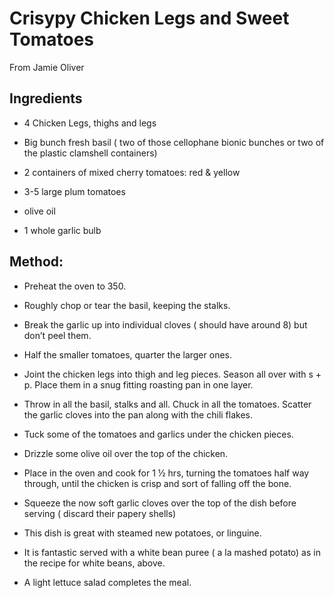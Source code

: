# Crisypy Chicken Legs and Sweet Tomatoes

From Jamie Oliver

## Ingredients
- 4 Chicken Legs, thighs and legs

- Big bunch fresh basil ( two of those cellophane bionic bunches or two of the plastic clamshell containers)

- 2 containers of mixed cherry tomatoes: red & yellow

- 3-5 large plum tomatoes

- olive oil

- 1 whole garlic bulb

## Method:

- Preheat the oven to 350.

- Roughly chop or tear the basil, keeping the stalks.

- Break the garlic up into individual cloves ( should have around 8) but don’t peel them.

- Half the smaller tomatoes, quarter the larger ones.

- Joint the chicken legs into thigh and leg pieces. Season all over with s + p.  Place them in a snug fitting roasting pan in one layer.

- Throw in all the basil, stalks and all. Chuck in all the tomatoes. Scatter the garlic cloves into the pan along with the chili flakes. 

- Tuck some of the tomatoes and garlics under the chicken pieces.

- Drizzle some olive oil over the top of the chicken. 

- Place in the oven and cook for 1 ½ hrs, turning the tomatoes half way through, until the chicken is crisp and sort of falling off the bone. 

- Squeeze the now soft garlic cloves over the top of the dish before serving ( discard their papery shells)

- This dish is great with steamed new potatoes, or linguine.

- It is fantastic served with a white bean puree ( a la mashed potato) as in the recipe for white beans, above. 

- A light lettuce salad completes the meal.
